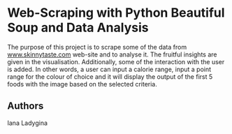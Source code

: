 # Web-Scraping with Python Beautiful Soup and Data Analysis

The purpose of this project is to scrape some of the data from www.skinnytaste.com web-site and to analyse it. The fruitful insights are given in the visualisation. Additionally, some of the interaction with the user is added. In other words, a user can input a calorie range, input a point range for the colour of choice and it will display the output of the first 5 foods with the image based on the selected criteria. 

## Authors
Iana Ladygina